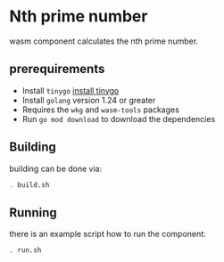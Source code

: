 # Nth prime number

wasm component calculates the nth prime number.

## prerequirements
* Install `tinygo` [install tinygo](https://tinygo.org/getting-started/install/)
* Install `golang` version 1.24 or greater
* Requires the `wkg` and `wasm-tools` packages
* Run `go mod download` to download the dependencies

## Building

building can be done via:

```sh
. build.sh
```

## Running

there is an example script how to run the component:

```sh
. run.sh
```
